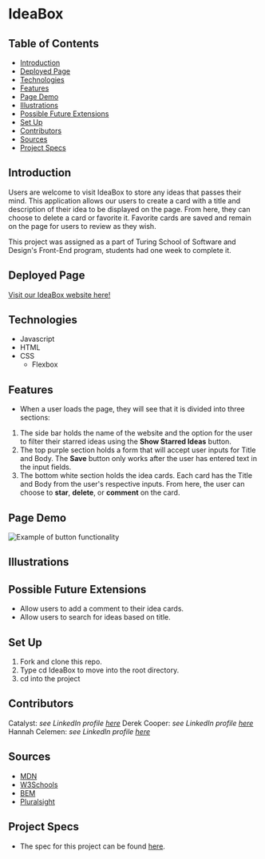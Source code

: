 # IdeaBox

## Table of Contents
  - [Introduction](#introduction)
  - [Deployed Page](#deployed-page)
  - [Technologies](#technologies)
  - [Features](#features)
  - [Page Demo](#page-demo)
  - [Illustrations](#illustrations)
  - [Possible Future Extensions](#possible-future-extensions)
  - [Set Up](#set-up)
  - [Contributors](#contributors)
  - [Sources](#sources)
  - [Project Specs](#project-specs)

## Introduction
  Users are welcome to visit IdeaBox to store any ideas that passes their mind. This application allows our users to create a card with a title and description of their idea to be displayed on the page. From here, they can choose to delete a card or favorite it. Favorite cards are saved and remain on the page for users to review as they wish.

  This project was assigned as a part of Turing School of Software and Design's Front-End program, students had one week to complete it.

## Deployed Page
[Visit our IdeaBox website here!](https://ohclaire.github.io/ideabox-group-project/)

## Technologies
- Javascript
- HTML
- CSS
  - Flexbox


## Features
- When a user loads the page, they will see that it is divided into three sections: 
1. The side bar holds the name of the website and the option for the user to filter their starred ideas using the **Show Starred Ideas** button. 
2. The top purple section holds a form that will accept user inputs for Title and Body. The **Save** button only works after the user has entered text in the input fields. 
3. The bottom white section holds the idea cards. Each card has the Title and Body from the user's respective inputs. From here, the user can choose to **star**, **delete**, or **comment** on the card. 

## Page Demo
![Example of button functionality]()

## Illustrations


## Possible Future Extensions
- Allow users to add a comment to their idea cards.
- Allow users to search for ideas based on title.


## Set Up
1. Fork and clone this repo.
2. Type cd IdeaBox to move into the root directory.
3. cd into the project

## Contributors
Catalyst: *see LinkedIn profile [here]()*
Derek Cooper: *see LinkedIn profile [here]()*
Hannah Celemen: *see LinkedIn profile [here](https://www.linkedin.com/in/hannah-celemen/)*

## Sources
- [MDN](https://developer.mozilla.org/en-US/docs/Learn/HTML/Howto/Use_data_attributes)
- [W3Schools](https://www.w3schools.com/cssref/pr_class_cursor.asp)
- [BEM](http://getbem.com/introduction/)
- [Pluralsight](https://www.pluralsight.com/guides/semantic-html)


## Project Specs
- The spec for this project can be found [here](https://frontend.turing.edu/projects/module-1/ideabox-group-v2.html).